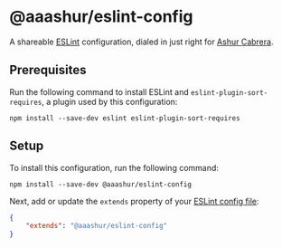 # @aaashur/eslint-config

A shareable [ESLint](https://eslint.org/) configuration, dialed in just right for [Ashur Cabrera](https://ashur.cab/rera/).

## Prerequisites

Run the following command to install ESLint and `eslint-plugin-sort-requires`, a plugin used by this configuration:

```
npm install --save-dev eslint eslint-plugin-sort-requires
```

## Setup

To install this configuration, run the following command:

```
npm install --save-dev @aaashur/eslint-config
```

Next, add or update the `extends` property of your [ESLint config file](https://eslint.org/docs/latest/use/configure/configuration-files):

```json
{
    "extends": "@aaashur/eslint-config"
}
```
